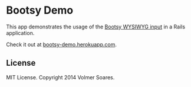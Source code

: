# Bootsy Demo

This app demonstrates the usage of the [Bootsy WYSIWYG input](https://github.com/volmer/bootsy)
in a Rails application.

Check it out at [bootsy-demo.herokuapp.com](http://bootsy-demo.herokuapp.com).


## License

MIT License. Copyright 2014 Volmer Soares.
